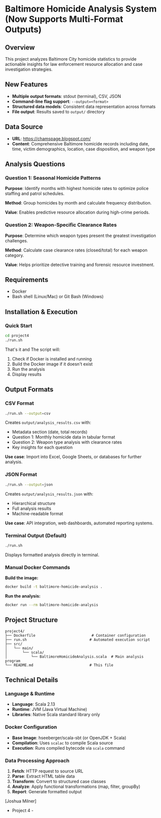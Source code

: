 # Baltimore Homicide Analysis System (Now Supports Multi-Format Outputs)

## Overview
This project analyzes Baltimore City homicide statistics to provide actionable insights for law enforcement resource allocation and case investigation strategies.

## New Features
- **Multiple output formats**: stdout (terminal), CSV, JSON
- **Command-line flag support**: `--output=<format>`
- **Structured data models**: Consistent data representation across formats
- **File output**: Results saved to `output/` directory

## Data Source
- **URL**: https://chamspage.blogspot.com/
- **Content**: Comprehensive Baltimore homicide records including date, time, victim demographics, location, case disposition, and weapon type

## Analysis Questions

### Question 1: Seasonal Homicide Patterns
**Purpose**: Identify months with highest homicide rates to optimize police staffing and patrol schedules.

**Method**: Group homicides by month and calculate frequency distribution.

**Value**: Enables predictive resource allocation during high-crime periods.

### Question 2: Weapon-Specific Clearance Rates
**Purpose**: Determine which weapon types present the greatest investigation challenges.

**Method**: Calculate case clearance rates (closed/total) for each weapon category.

**Value**: Helps prioritize detective training and forensic resource investment.

## Requirements
- Docker
- Bash shell (Linux/Mac) or Git Bash (Windows)

## Installation & Execution

### Quick Start
```bash
cd project4
./run.sh
```

That's it and The script will:
1. Check if Docker is installed and running
2. Build the Docker image if it doesn't exist
3. Run the analysis
4. Display results

## Output Formats

### CSV Format
```bash
./run.sh --output=csv
```
Creates `output/analysis_results.csv` with:
- Metadata section (date, total records)
- Question 1: Monthly homicide data in tabular format
- Question 2: Weapon type analysis with clearance rates
- Key insights for each question

**Use case**: Import into Excel, Google Sheets, or databases for further analysis.

### JSON Format
```bash
./run.sh --output=json
```
Creates `output/analysis_results.json` with:
- Hierarchical structure
- Full analysis results
- Machine-readable format

**Use case**: API integration, web dashboards, automated reporting systems.

### Terminal Output (Default)
```bash
./run.sh
```
Displays formatted analysis directly in terminal.

### Manual Docker Commands

**Build the image:**
```bash
docker build -t baltimore-homicide-analysis .
```

**Run the analysis:**
```bash
docker run --rm baltimore-homicide-analysis
```

## Project Structure
```
project4/
├── Dockerfile                          # Container configuration
├── run.sh                             # Automated execution script
├── src/
│   └── main/
│       └── scala/
│           └── BaltimoreHomicideAnalysis.scala  # Main analysis program
└── README.md                          # This file
```

## Technical Details

### Language & Runtime
- **Language**: Scala 2.13
- **Runtime**: JVM (Java Virtual Machine)
- **Libraries**: Native Scala standard library only

### Docker Configuration
- **Base Image**: hseeberger/scala-sbt (or OpenJDK + Scala)
- **Compilation**: Uses `scalac` to compile Scala source
- **Execution**: Runs compiled bytecode via `scala` command

### Data Processing Approach
1. **Fetch**: HTTP request to source URL
2. **Parse**: Extract HTML table data
3. **Transform**: Convert to structured case classes
4. **Analyze**: Apply functional transformations (map, filter, groupBy)
5. **Report**: Generate formatted output

[Joshua Milner]

- Project 4 -